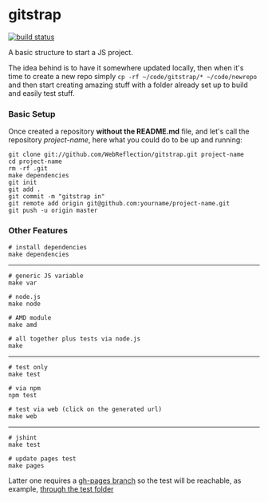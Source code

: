 gitstrap
========

[![build status](https://secure.travis-ci.org/WebReflection/gitstrap.png)](http://travis-ci.org/WebReflection/gitstrap)

A basic structure to start a JS project.

The idea behind is to have it somewhere updated locally, then when it's time to create a new repo simply `cp -rf ~/code/gitstrap/* ~/code/newrepo` and then start creating amazing stuff with a folder already set up to build and easily test stuff.

### Basic Setup
Once created a repository **without the README.md** file, and let's call the repository *project-name*, here what you could do to be up and running:

    git clone git://github.com/WebReflection/gitstrap.git project-name
    cd project-name
    rm -rf .git
    make dependencies
    git init
    git add .
    git commit -m "gitstrap in"
    git remote add origin git@github.com:yourname/project-name.git
    git push -u origin master

### Other Features

    # install dependencies
    make dependencies

----------------------------------------

    # generic JS variable
    make var
    
    # node.js
    make node
    
    # AMD module
    make amd
    
    # all together plus tests via node.js
    make

----------------------------------------

    # test only
    make test
    
    # via npm
    npm test
    
    # test via web (click on the generated url)
    make web

----------------------------------------

    # jshint
    make test
    
    # update pages test
    make pages

Latter one requires a [gh-pages branch](http://webreflection.github.com/gitstrap/) so the test will be reachable, as example, [through the test folder](http://webreflection.github.com/gitstrap/test/)
